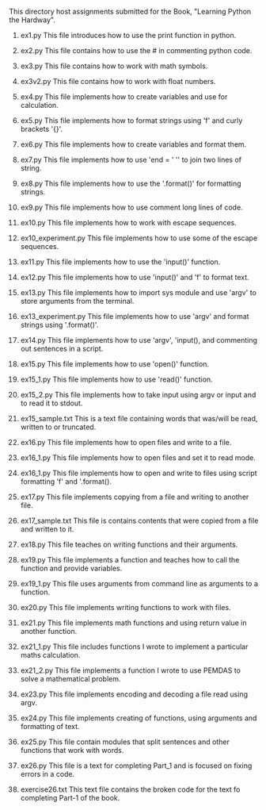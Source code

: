 This directory host assignments submitted for the Book, "Learning Python the Hardway".

1. ex1.py
This file introduces how to use the print function in python.

2. ex2.py
This file contains how to use the # in commenting python code.

3. ex3.py
This file contains how to work with math symbols.

4. ex3v2.py
This file contains how to work with float numbers.

5. ex4.py
This file implements how to create variables and use for calculation.

6. ex5.py
This file implements how to format strings using 'f' and curly brackets '{}'.

7. ex6.py
This file implements how to create variables and format them.

8. ex7.py
This file implements how to use 'end = ' '' to join two lines of string.

9. ex8.py
This file implements how to use the '.format()' for formatting strings.

10. ex9.py
This file implements how to use comment long lines of code.

11. ex10.py
This file implements how to work with escape sequences.

12. ex10_experiment.py
This file implements how to use some of the escape sequences.

13. ex11.py
This file implements how to use the 'input()' function.

14. ex12.py
This file implements how to use 'input()' and 'f' to format text.

15. ex13.py
This file implements how to import sys module and use 'argv' to store arguments from the terminal.

16. ex13_experiment.py
This file implements how to use 'argv' and format strings using '.format()'.

17. ex14.py
This file implements how to use 'argv', 'input(), and commenting out sentences in a script.

18. ex15.py
This file implements how to use 'open()' function.

19. ex15_1.py
This file implements how to use 'read()' function.

20. ex15_2.py
This file implements how to take input using argv or input and to read it to stdout.

21. ex15_sample.txt
This is a text file containing words that was/will be read, written to or truncated.

22. ex16.py
This file implements how to open files and write to a file.

23. ex16_1.py
This file implements how to open files and set it to read mode.

24. ex16_1.py
This file implements how to open and write to files using script formatting 'f' and '.format().

25. ex17.py
This file implements copying from a file and writing to another file.

26. ex17_sample.txt
This file is contains contents that were copied from a file and written to it.

27. ex18.py
This file teaches on writing functions and their arguments.

28. ex19.py
This file implements a function and teaches how to call the function and provide variables.

29. ex19_1.py
This file uses arguments from command line as arguments to a function.

30. ex20.py
This file implements writing functions to work with files.

31. ex21.py
This file implements math functions and using return value in another function.

32. ex21_1.py
This file includes functions I wrote to implement a particular maths calculation.

33. ex21_2.py
This file implements a function I wrote to use PEMDAS to solve a mathematical problem.

34. ex23.py
This file implements encoding and decoding a file read using argv.

35. ex24.py
This file implements creating of functions, using arguments and formatting of text.

36. ex25.py
This file contain modules that split sentences and other functions that work with words.

37. ex26.py
This file is a text for completing Part_1 and is focused on fixing errors in a code.

38. exercise26.txt
This text file contains the broken code for the text fo completing Part-1 of the book.
